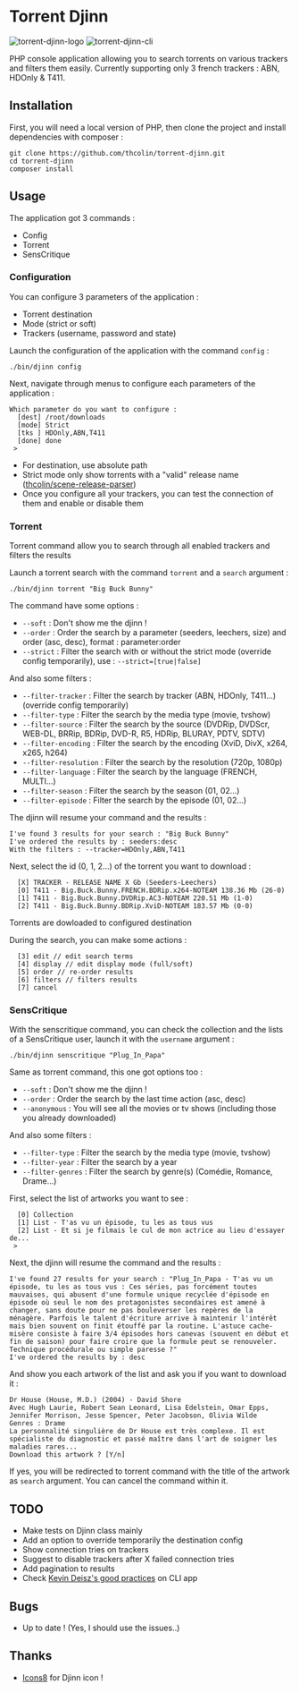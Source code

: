 # Torrent Djinn

![torrent-djinn-logo](http://i.imgur.com/ZurEmq9.png)
![torrent-djinn-cli](http://i.imgur.com/4Us2D74.png)

PHP console application allowing you to search torrents on various trackers and filters them easily. Currently supporting only 3 french trackers : ABN, HDOnly & T411.

## Installation
First, you will need a local version of PHP, then clone the project and install dependencies with composer :
```
git clone https://github.com/thcolin/torrent-djinn.git
cd torrent-djinn
composer install
```

## Usage
The application got 3 commands :
- Config
- Torrent
- SensCritique

### Configuration
You can configure 3 parameters of the application :
- Torrent destination
- Mode (strict or soft)
- Trackers (username, password and state)

Launch the configuration of the application with the command ```config``` :
```
./bin/djinn config
```

Next, navigate through menus to configure each parameters of the application :
```
Which parameter do you want to configure :
  [dest] /root/downloads
  [mode] Strict
  [tks ] HDOnly,ABN,T411
  [done] done
 >
```

- For destination, use absolute path
- Strict mode only show torrents with a "valid" release name ([thcolin/scene-release-parser](https://github.com/thcolin/scene-release-parser))
- Once you configure all your trackers, you can test the connection of them and enable or disable them

### Torrent
Torrent command allow you to search through all enabled trackers and filters the results

Launch a torrent search with the command ```torrent``` and a ```search``` argument :
```
./bin/djinn torrent "Big Buck Bunny"
```

The command have some options :
- ```--soft``` : Don't show me the djinn !
- ```--order``` : Order the search by a parameter (seeders, leechers, size) and order (asc, desc), format : parameter:order
- ```--strict``` : Filter the search with or without the strict mode (override config temporarily), use : ```--strict=[true|false]```

And also some filters :
- ```--filter-tracker``` : Filter the search by tracker (ABN, HDOnly, T411...) (override config temporarily)
- ```--filter-type``` : Filter the search by the media type (movie, tvshow)
- ```--filter-source``` : Filter the search by the source (DVDRip, DVDScr, WEB-DL, BRRip, BDRip, DVD-R, R5, HDRip, BLURAY, PDTV, SDTV)
- ```--filter-encoding``` : Filter the search by the encoding (XviD, DivX, x264, x265, h264)
- ```--filter-resolution``` : Filter the search by the resolution (720p, 1080p)
- ```--filter-language``` : Filter the search by the language (FRENCH, MULTI...)
- ```--filter-season``` : Filter the search by the season (01, 02...)
- ```--filter-episode``` : Filter the search by the episode (01, 02...)

The djinn will resume your command and the results :
```
I've found 3 results for your search : "Big Buck Bunny"
I've ordered the results by : seeders:desc
With the filters : --tracker=HDOnly,ABN,T411
```

Next, select the id (0, 1, 2...) of the torrent you want to download :
```
  [X] TRACKER - RELEASE NAME X Gb (Seeders-Leechers)
  [0] T411 - Big.Buck.Bunny.FRENCH.BDRip.x264-NOTEAM 138.36 Mb (26-0)
  [1] T411 - Big.Buck.Bunny.DVDRip.AC3-NOTEAM 220.51 Mb (1-0)
  [2] T411 - Big.Buck.Bunny.BDRip.XviD-NOTEAM 183.57 Mb (0-0)
```
Torrents are dowloaded to configured destination

During the search, you can make some actions :
```
  [3] edit // edit search terms
  [4] display // edit display mode (full/soft)
  [5] order // re-order results
  [6] filters // filters results
  [7] cancel
```

### SensCritique
With the senscritique command, you can check the collection and the lists of a SensCritique user, launch it with the ```username``` argument :
```
./bin/djinn senscritique "Plug_In_Papa"
```

Same as torrent command, this one got options too :
- ```--soft``` : Don't show me the djinn !
- ```--order``` : Order the search by the last time action (asc, desc)
- ```--anonymous``` : You will see all the movies or tv shows (including those you already downloaded)

And also some filters :
- ```--filter-type``` : Filter the search by the media type (movie, tvshow)
- ```--filter-year``` : Filter the search by a year
- ```--filter-genres``` : Filter the search by genre(s) (Comédie, Romance, Drame...)

First, select the list of artworks you want to see :
```
  [0] Collection
  [1] List - T'as vu un épisode, tu les as tous vus
  [2] List - Et si je filmais le cul de mon actrice au lieu d'essayer de...
 >
```

Next, the djinn will resume the command and the results :
```
I've found 27 results for your search : "Plug_In_Papa - T'as vu un épisode, tu les as tous vus : Ces séries, pas forcément toutes mauvaises, qui abusent d'une formule unique recyclée d'épisode en épisode où seul le nom des protagonistes secondaires est amené à changer, sans doute pour ne pas bouleverser les repères de la ménagère. Parfois le talent d'écriture arrive à maintenir l'intérêt mais bien souvent on finit étouffé par la routine. L'astuce cache-misère consiste à faire 3/4 épisodes hors canevas (souvent en début et fin de saison) pour faire croire que la formule peut se renouveler. Technique procédurale ou simple paresse ?"
I've ordered the results by : desc
```

And show you each artwork of the list and ask you if you want to download it :
```
Dr House (House, M.D.) (2004) - David Shore
Avec Hugh Laurie, Robert Sean Leonard, Lisa Edelstein, Omar Epps, Jennifer Morrison, Jesse Spencer, Peter Jacobson, Olivia Wilde
Genres : Drame
La personnalité singulière de Dr House est très complexe. Il est spécialiste du diagnostic et passé maître dans l'art de soigner les maladies rares...
Download this artwork ? [Y/n]
```
If yes, you will be redirected to torrent command with the title of the artwork as ```search``` argument. You can cancel the command within it.

## TODO
* Make tests on Djinn class mainly
* Add an option to override temporarily the destination config
* Show connection tries on trackers
* Suggest to disable trackers after X failed connection tries
* Add pagination to results
* Check [Kevin Deisz's good practices](http://eng.localytics.com/exploring-cli-best-practices/) on CLI app

## Bugs
* Up to date ! (Yes, I should use the issues..)

## Thanks
* [Icons8](https://icons8.com/) for Djinn icon !
